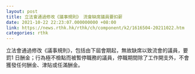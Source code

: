 ```yaml
---
layout: post
title: 立法會通過修改《議事規則》　流會缺席議員要扣薪
date: 2021-10-22 22:23:07.000000000 +08:00
link: https://news.rthk.hk/rthk/ch/component/k2/1616504-20211022.htm
categories: rthk
---
```


立法會通過修改《議事規則》，包括由下屆會期起，無故缺席以致流會的議員，要罰1 日酬金；行為極不檢點而被暫停職務的議員，停職期間除了工作開支外，不會獲發任何酬金、津貼或任滿酬金。
